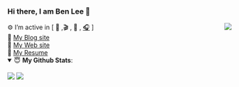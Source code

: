 ### Hi there, I am Ben Lee  👋

<img align="right" src="https://visitor-badge.glitch.me/badge?page_id=imrememberlee" />
⚙️ I’m active in [ <a title="keep parrot"> 🦜 </a>,🎬 , 🎨 , <a title="music" href="https://music.163.com/outchain/player?type=2&id=1850637267&auto=1&height=66" target="_blank">🎧</a> ]
<br/>
👋 <a  target="_blank" href="https://imrememberlee.github.io">My Blog site </a>
<br/>
👋 <a  target="_blank" href="https://imrememberlee.top">My Web site </a>
<br/>
👋 <a  target="_blank" href="http://imrememberlee.github.io/resume/yunide.html">My Resume </a>



<details open>
 <summary> 😇 <b>My Github Stats</b>: </summary>
 <br/>
 <a  title="imrememberlee's Github Stars">
  <img align="center" src="https://github-readme-stats.vercel.app/api?username=imrememberlee&count_private=true&hide=issues&line_height=24" />
 </a>
 <a title="Tops Language">
  <img align="center" src="https://github-readme-stats.vercel.app/api/top-langs/?username=imrememberlee&layout=compact" />
 </a>
</details>
<!--
**imrememberlee/imrememberlee** is a ✨ _special_ ✨ repository because its `README.md` (this file) appears on your GitHub profile.

Here are some ideas to get you started:

- 🔭 I’m currently working on ...
- 🌱 I’m currently learning ...
- 👯 I’m looking to collaborate on ...
- 🤔 I’m looking for help with ...
- 💬 Ask me about ...
- 📫 How to reach me: ...
- 😄 Pronouns: ...
- ⚡ Fun fact: ...
-->

